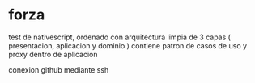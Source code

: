 # forza
test de nativescript, ordenado con arquitectura limpia de 3 capas ( presentacion, aplicacion y dominio )
contiene patron de casos de uso y proxy dentro de aplicacion

conexion github mediante ssh 
